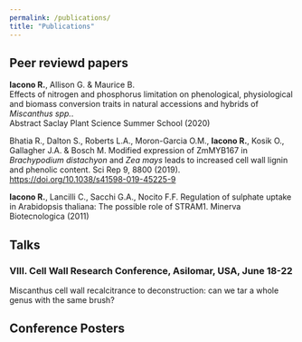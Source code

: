 ```yaml
---
permalink: /publications/
title: "Publications"
---
```


## Peer reviewd papers
**Iacono R.**, Allison G. & Maurice B.\
Effects of nitrogen and phosphorus limitation on phenological, physiological and biomass conversion traits in natural accessions and hybrids of *Miscanthus spp.*. \
Abstract Saclay Plant Science Summer School (2020)


Bhatia R., Dalton S., Roberts L.A., Moron-Garcia O.M., **Iacono R.**, Kosik O., Gallagher J.A. & Bosch M. Modified expression of ZmMYB167 in *Brachypodium distachyon* and *Zea mays* leads to increased cell wall lignin and phenolic content. Sci Rep 9, 8800 (2019). https://doi.org/10.1038/s41598-019-45225-9


**Iacono R.**, Lancilli C., Sacchi G.A., Nocito F.F. Regulation of sulphate uptake in Arabidopsis thaliana: The possible role of STRAM1. Minerva Biotecnologica (2011)

## Talks
### VIII. Cell Wall Research Conference, Asilomar, USA, June 18-22
Miscanthus cell wall recalcitrance to deconstruction: can we tar a whole genus with the same
brush?



## Conference Posters

